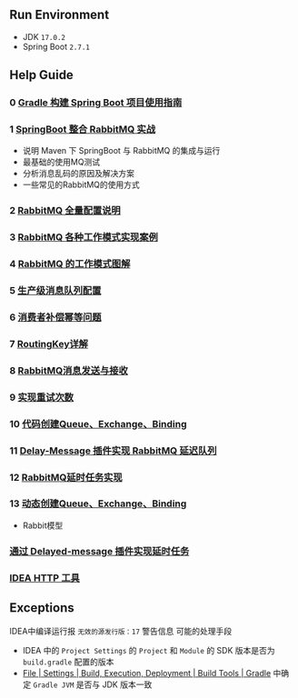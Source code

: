 
## Run Environment

* JDK `17.0.2`
* Spring Boot `2.7.1`


## Help Guide

### 0 [Gradle 构建 Spring Boot 项目使用指南](https://zhuanlan.zhihu.com/p/92706843)

### 1 [SpringBoot 整合 RabbitMQ 实战](https://blog.csdn.net/qq_38837032/article/details/121138866)
* 说明 Maven 下 SpringBoot 与 RabbitMQ 的集成与运行
* 最基础的使用MQ测试
* 分析消息乱码的原因及解决方案
* 一些常见的RabbitMQ的使用方式

### 2 [RabbitMQ 全量配置说明](https://zhuanlan.zhihu.com/p/145336656)
### 3 [RabbitMQ 各种工作模式实现案例](https://cloud.tencent.com/developer/article/1775294)
### 4 [RabbitMQ 的工作模式图解](https://www.cnblogs.com/Jeely/p/10784013.html)
### 5 [生产级消息队列配置](https://blog.csdn.net/swordcenter/article/details/101459376)
### 6 [消费者补偿幂等问题](https://www.cnblogs.com/toov5/p/10287183.html)
### 7 [RoutingKey详解](https://www.yisu.com/zixun/457019.html)
### 8 [RabbitMQ消息发送与接收](https://www.cnblogs.com/qlqwjy/p/13923237.html)
### 9 [实现重试次数](https://www.jianshu.com/p/4904c609632f)
### 10 [代码创建Queue、Exchange、Binding](https://zhuanlan.zhihu.com/p/75710822)
### 11 [Delay-Message 插件实现 RabbitMQ 延迟队列](https://zhuanlan.zhihu.com/p/121083535)
### 12 [RabbitMQ延时任务实现](https://blog.csdn.net/Sadlay/article/details/87161615)
### 13 [动态创建Queue、Exchange、Binding](https://blog.csdn.net/qq_28533563/article/details/107025629)
* Rabbit模型
### [通过 Delayed-message 插件实现延时任务](https://juejin.cn/post/6882747404894879758)

### [IDEA HTTP 工具](https://www.jianshu.com/p/2404654d655a)

## Exceptions

IDEA中编译运行报 `无效的源发行版：17` 警告信息
可能的处理手段
* IDEA 中的 `Project Settings` 的 `Project` 和 `Module` 的 SDK 版本是否为 `build.gradle` 配置的版本
* [File | Settings | Build, Execution, Deployment | Build Tools | Gradle](jetbrains://idea/settings?name=Build%2C+Execution%2C+Deployment--Build+Tools--Gradle) 中确定 `Gradle JVM` 是否与 JDK 版本一致
